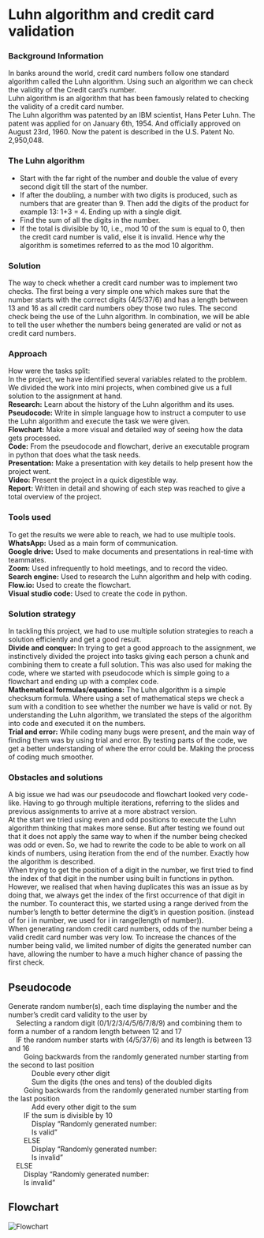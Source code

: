 # Luhn algorithm and credit card validation
### Background Information
In banks around the world, credit card numbers follow one standard algorithm called the Luhn algorithm. Using such an algorithm we can check the validity of the Credit card’s number.\
Luhn algorithm is an algorithm that has been famously related to checking the validity of a credit card number.\
The Luhn algorithm was patented by an IBM scientist, Hans Peter Luhn. The patent was applied for on January 6th, 1954. And officially approved on August 23rd, 1960. Now the patent is described in the U.S. Patent No. 2,950,048.


### The Luhn algorithm
- Start with the far right of the number and double the value of every second digit till the start of the number.
- If after the doubling, a number with two digits is produced, such as numbers that are greater than 9. Then add the digits of the product for example 13: 1+3 = 4. Ending up with a single digit.
- Find the sum of all the digits in the number.
- If the total is divisible by 10, i.e., mod 10 of the sum is equal to 0, then the credit card number is valid, else it is invalid. Hence why the algorithm is sometimes referred to as the mod 10 algorithm.


### Solution
The way to check whether a credit card number was to implement two checks. The first being a very simple one which makes sure that the number starts with the correct digits (4/5/37/6) and has a length between 13 and 16 as all credit card numbers obey those two rules. The second check being the use of the Luhn algorithm. In combination, we will be able to tell the user whether the numbers being generated are valid or not as credit card numbers.


### Approach
How were the tasks split:\
In the project, we have identified several variables related to the problem. We divided the work into mini projects, when combined give us a full solution to the assignment at hand.\
**Research:** Learn about the history of the Luhn algorithm and its uses.\
**Pseudocode:** Write in simple language how to instruct a computer to use the Luhn algorithm and execute the task we were given.\
**Flowchart:** Make a more visual and detailed way of seeing how the data gets processed.\
**Code:** From the pseudocode and flowchart, derive an executable program in python that does what the task needs.\
**Presentation:** Make a presentation with key details to help present how the project went.\
**Video:** Present the project in a quick digestible way.\
**Report:** Written in detail and showing of each step was reached to give a total overview of the project.


### Tools used
To get the results we were able to reach, we had to use multiple tools.\
**WhatsApp:** Used as a main form of communication.\
**Google drive:** Used to make documents and presentations in real-time with teammates.\
**Zoom:** Used infrequently to hold meetings, and to record the video.\
**Search engine:** Used to research the Luhn algorithm and help with coding.\
**Flow.io:** Used to create the flowchart.\
**Visual studio code:** Used to create the code in python.


### Solution strategy
In tackling this project, we had to use multiple solution strategies to reach a solution efficiently and get a good result.\
**Divide and conquer:** In trying to get a good approach to the assignment, we instinctively divided the project into tasks giving each person a chunk and combining them to create a full solution. This was also used for making the code, where we started with pseudocode which is simple going to a flowchart and ending up with a complex code.\
**Mathematical formulas/equations:** The Luhn algorithm is a simple checksum formula. Where using a set of mathematical steps we check a sum with a condition to see whether the number we have is valid or not. By understanding the Luhn algorithm, we translated the steps of the algorithm into code and executed it on the numbers.\
**Trial and error:** While coding many bugs were present, and the main way of finding them was by using trial and error. By testing parts of the code, we get a better understanding of where the error could be. Making the process of coding much smoother.


### Obstacles and solutions
A big issue we had was our pseudocode and flowchart looked very code-like. Having to go through multiple iterations, referring to the slides and previous assignments to arrive at a more abstract version.\
At the start we tried using even and odd positions to execute the Luhn algorithm thinking that makes more sense. But after testing we found out that it does not apply the same way to when if the number being checked was odd or even. So, we had to rewrite the code to be able to work on all kinds of numbers, using iteration from the end of the number. Exactly how the algorithm is described.\
When trying to get the position of a digit in the number, we first tried to find the index of that digit in the number using built in functions in python. However, we realised that when having duplicates this was an issue as by doing that, we always get the index of the first occurrence of that digit in the number. To counteract this, we started using a range derived from the number’s length to better determine the digit’s in question position. (instead of for i in number, we used for i in range(length of number)).\
When generating random credit card numbers, odds of the number being a valid credit card number was very low. To increase the chances of the number being valid, we limited number of digits the generated number can have, allowing the number to have a much higher chance of passing the first check.


## Pseudocode
Generate random number(s), each time displaying the number and the number’s credit card validity to the user by\
&nbsp;&nbsp;&nbsp;&nbsp;Selecting a random digit (0/1/2/3/4/5/6/7/8/9) and combining them to form a number of a random length between 12 and 17\
&nbsp;&nbsp;&nbsp;&nbsp;IF the random number starts with (4/5/37/6) and its length is between 13 and 16\
&nbsp;&nbsp;&nbsp;&nbsp;&nbsp;&nbsp;&nbsp;&nbsp;Going backwards from the randomly generated number starting from the second to last position\
&nbsp;&nbsp;&nbsp;&nbsp;&nbsp;&nbsp;&nbsp;&nbsp;&nbsp;&nbsp;&nbsp;&nbsp;Double every other digit\
&nbsp;&nbsp;&nbsp;&nbsp;&nbsp;&nbsp;&nbsp;&nbsp;&nbsp;&nbsp;&nbsp;&nbsp;Sum the digits (the ones and tens) of the doubled digits\
&nbsp;&nbsp;&nbsp;&nbsp;&nbsp;&nbsp;&nbsp;&nbsp;Going backwards from the randomly generated number starting from the last position\
&nbsp;&nbsp;&nbsp;&nbsp;&nbsp;&nbsp;&nbsp;&nbsp;&nbsp;&nbsp;&nbsp;&nbsp;Add every other digit to the sum\
&nbsp;&nbsp;&nbsp;&nbsp;&nbsp;&nbsp;&nbsp;&nbsp;IF the sum is divisible by 10\
&nbsp;&nbsp;&nbsp;&nbsp;&nbsp;&nbsp;&nbsp;&nbsp;&nbsp;&nbsp;&nbsp;&nbsp;Display “Randomly generated number: <generated number>\
&nbsp;&nbsp;&nbsp;&nbsp;&nbsp;&nbsp;&nbsp;&nbsp;&nbsp;&nbsp;&nbsp;&nbsp;Is valid”\
&nbsp;&nbsp;&nbsp;&nbsp;&nbsp;&nbsp;&nbsp;&nbsp;ELSE\
&nbsp;&nbsp;&nbsp;&nbsp;&nbsp;&nbsp;&nbsp;&nbsp;&nbsp;&nbsp;&nbsp;&nbsp;Display “Randomly generated number: <generated number>\
&nbsp;&nbsp;&nbsp;&nbsp;&nbsp;&nbsp;&nbsp;&nbsp;&nbsp;&nbsp;&nbsp;&nbsp;Is invalid”\
&nbsp;&nbsp;&nbsp;&nbsp;ELSE\
&nbsp;&nbsp;&nbsp;&nbsp;&nbsp;&nbsp;&nbsp;&nbsp;Display “Randomly generated number: <generated number>\
&nbsp;&nbsp;&nbsp;&nbsp;&nbsp;&nbsp;&nbsp;&nbsp;Is invalid”


## Flowchart
![Flowchart](/assets/images/CreditCardFlow.png)

